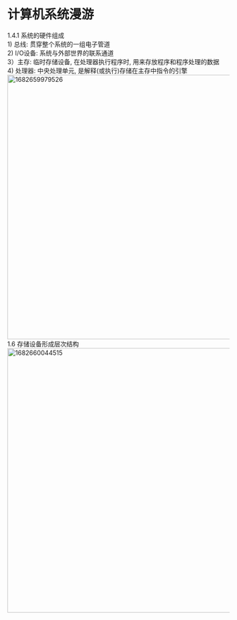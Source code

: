 # 计算机系统漫游
  1.4.1 系统的硬件组成<br/>
    1) 总线: 贯穿整个系统的一组电子管道<br/>
    2) I/O设备: 系统与外部世界的联系通道<br/>
    3）主存: 临时存储设备, 在处理器执行程序时, 用来存放程序和程序处理的数据<br/>
    4) 处理器: 中央处理单元, 是解释(或执行)存储在主存中指令的引擎<br/>
    <img width="600" alt="1682659979526" src="https://user-images.githubusercontent.com/86211987/235062629-8ff57037-92a6-4a4d-9393-867574df3eab.png"><br/>
  1.6 存储设备形成层次结构<br/>
    <img width="600" alt="1682660044515" src="https://user-images.githubusercontent.com/86211987/235062765-3b27f45e-79f3-4246-94f8-ef4af41c5a31.png"><br/>


